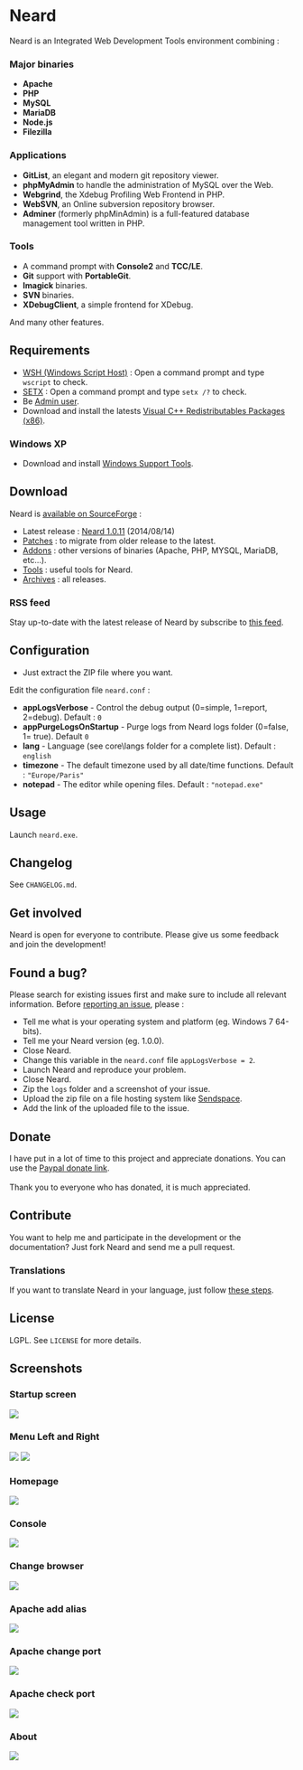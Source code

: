 # Neard

Neard is an Integrated Web Development Tools environment combining :

### Major binaries

* **Apache**
* **PHP**
* **MySQL**
* **MariaDB**
* **Node.js**
* **Filezilla**

### Applications

* **GitList**, an elegant and modern git repository viewer.
* **phpMyAdmin** to handle the administration of MySQL over the Web.
* **Webgrind**, the Xdebug Profiling Web Frontend in PHP.
* **WebSVN**, an Online subversion repository browser.
* **Adminer** (formerly phpMinAdmin) is a full-featured database management tool written in PHP.

### Tools

* A command prompt with **Console2** and **TCC/LE**.
* **Git** support with **PortableGit**.
* **Imagick** binaries.
* **SVN** binaries.
* **XDebugClient**, a simple frontend for XDebug.

And many other features.

## Requirements

* [WSH (Windows Script Host)](http://support.microsoft.com/kb/232211) : Open a command prompt and type ``wscript`` to check.
* [SETX](http://technet.microsoft.com/en-us/library/cc755104.aspx) : Open a command prompt and type ``setx /?`` to check.
* Be [Admin user](http://windows.microsoft.com/en-US/windows7/How-do-I-log-on-as-an-administrator).
* Download and install the latests [Visual C++ Redistributables Packages (x86)](https://sourceforge.net/projects/neard/files/Tools/neard-vcredists-x86.exe/download).

### Windows XP

* Download and install [Windows Support Tools](http://www.microsoft.com/en-us/download/details.aspx?id=18546).

## Download

Neard is [available on SourceForge](https://sourceforge.net/projects/neard/) :

* Latest release : [Neard 1.0.11](https://sourceforge.net/projects/neard/files/Releases/1.0.11/neard-1.0.11.zip/download) (2014/08/14)
* [Patches](https://sourceforge.net/projects/neard/files/Patches/) : to migrate from older release to the latest.
* [Addons](https://sourceforge.net/projects/neard/files/Addons/) : other versions of binaries (Apache, PHP, MYSQL, MariaDB, etc...).
* [Tools](https://sourceforge.net/projects/neard/files/Tools/) : useful tools for Neard.
* [Archives](https://sourceforge.net/projects/neard/files/Releases/) : all releases.

### RSS feed

Stay up-to-date with the latest release of Neard by subscribe to [this feed](https://sourceforge.net/api/file/index/project-id/2115941/path/Releases/mtime/desc/rss). 

## Configuration

* Just extract the ZIP file where you want.

Edit the configuration file ``neard.conf`` :
* **appLogsVerbose** - Control the debug output (0=simple, 1=report, 2=debug). Default : ``0``
* **appPurgeLogsOnStartup** - Purge logs from Neard logs folder (0=false, 1= true). Default ``0``
* **lang** - Language (see core\langs folder for a complete list). Default : ``english``
* **timezone** - The default timezone used by all date/time functions. Default : ``"Europe/Paris"``
* **notepad** - The editor while opening files. Default : ``"notepad.exe"``

## Usage

Launch ``neard.exe``.

## Changelog

See ``CHANGELOG.md``.

## Get involved

Neard is open for everyone to contribute. Please give us some feedback and join the development!

## Found a bug?

Please search for existing issues first and make sure to include all relevant information.
Before [reporting an issue](https://github.com/crazy-max/neard/issues), please :
* Tell me what is your operating system and platform (eg. Windows 7 64-bits).
* Tell me your Neard version (eg. 1.0.0).
* Close Neard.
* Change this variable in the ``neard.conf`` file ``appLogsVerbose = 2``.
* Launch Neard and reproduce your problem.
* Close Neard.
* Zip the ``logs`` folder and a screenshot of your issue.
* Upload the zip file on a file hosting system like [Sendspace](https://www.sendspace.com/).
* Add the link of the uploaded file to the issue.

## Donate

I have put in a lot of time to this project and appreciate donations.
You can use the [Paypal donate link](https://www.paypal.com/cgi-bin/webscr?cmd=_donations&business=4H86AJZ6M865A&item_name=Neard&no_note=0&cn=Message%20%3a&no_shipping=1&rm=1&return=https%3A%2F%2Fgithub.com%2Fcrazy-max%2Fneard&cancel_return=https%3A%2F%2Fgithub.com%2Fcrazy-max%2Fneard&bn=PP%2dDonationsBF%3abtn_donate_LG%2egif%3aNonHosted).<br /><br />
Thank you to everyone who has donated, it is much appreciated.

## Contribute

You want to help me and participate in the development or the documentation? Just fork Neard and send me a pull request.

### Translations

If you want to translate Neard in your language, just follow [these steps](https://github.com/crazy-max/neard/issues/28).

## License

LGPL. See ``LICENSE`` for more details.

## Screenshots

### Startup screen
![](https://raw.github.com/crazy-max/neard/master/core/resources/screenshots/neard-startup.png)

### Menu Left and Right
![](https://raw.github.com/crazy-max/neard/master/core/resources/screenshots/neard-menu1.png)  ![](https://raw.github.com/crazy-max/neard/master/core/resources/screenshots/neard-menu2.png)

### Homepage
![](https://raw.github.com/crazy-max/neard/master/core/resources/screenshots/neard-homepage.png)

### Console
![](https://raw.github.com/crazy-max/neard/master/core/resources/screenshots/neard-console.png)

### Change browser
![](https://raw.github.com/crazy-max/neard/master/core/resources/screenshots/neard-change-browser.png)

### Apache add alias
![](https://raw.github.com/crazy-max/neard/master/core/resources/screenshots/neard-apache-add-alias.png)

### Apache change port
![](https://raw.github.com/crazy-max/neard/master/core/resources/screenshots/neard-apache-change-port.png)

### Apache check port
![](https://raw.github.com/crazy-max/neard/master/core/resources/screenshots/neard-apache-check-port.png)

### About
![](https://raw.github.com/crazy-max/neard/master/core/resources/screenshots/neard-about.png)
